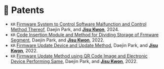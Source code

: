 # 📰 Patents

- ``KR`` [Firmware System to Control Software Malfunction and Control Method Thereof](https://patents.google.com/patent/KR102673433B1/en), Daejin Park, and **<u>Jisu Kwon</u>**, 2024.
- ``KR`` [Code Insertion Module and Method for Dividing Storage of Frmware Segment](https://patents.google.com/patent/KR102391312B1/en), Daejin Park, and **<u>Jisu Kwon</u>**, 2022.
- ``KR`` [Firmware Update Device and Update Method](https://patents.google.com/patent/KR20220019940A/en), Daejin Park, and **<u>Jisu Kwon</u>**, 2022.
- ``KR`` [Firmware Update Method using QR Code Image and Electronic Device Performing Same](https://patents.google.com/patent/KR102391306B1/en), Daejin Park, and **<u>Jisu Kwon</u>**, 2022.
